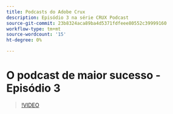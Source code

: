 ```yaml
---
title: Podcasts do Adobe Crux
description: Episódio 3 na série CRUX Podcast
source-git-commit: 23b8324aca89ba4d5371fdfeee80552c39999160
workflow-type: tm+mt
source-wordcount: '15'
ht-degree: 0%

---
```


# O podcast de maior sucesso - Episódio 3

>[!VIDEO](https://video.tv.adobe.com/v/3428675?quality=12learn=on)


